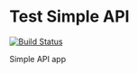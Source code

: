 # Test Simple API

[![Build Status](https://travis-ci.org/mcelicalderon/test-simple-api.svg?branch=master)](https://travis-ci.org/mcelicalderon/test-simple-api)

Simple API app
